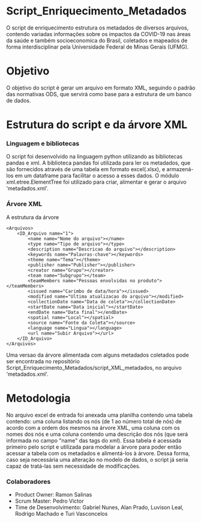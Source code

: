 # Script_Enriquecimento_Metadados
O script de enriquecimento estrutura os metadados de diversos arquivos, contendo variadas informações sobre os impactos da COVID-19 nas áreas da saúde
e também socioeconomica do Brasil, coletados e mapeados de forma interdisciplinar pela Universidade Federal de Minas Gerais (UFMG).

# Objetivo
O objetivo do script é gerar um arquivo em formato XML, seguindo o padrão das normativas ODS, que servirá como base para a estrutura de um banco de dados.

# Estrutura do script e da árvore XML

### Linguagem e bibliotecas
O script foi desenvolvido na linguagem python utilizando as bibliotecas pandas e xml.
A biblioteca pandas foi utilizada para ler os metadados, que são fornecidos através de uma tabela em formato excel(.xlsx), e armazená-los em um dataframe 
para facilitar o acesso a esses dados. O módulo xml.etree.ElementTree foi utilizado para criar, alimentar e gerar o arquivo 'metadados.xml'.

### Árvore XML
A estrutura da árvore

```
<Arquivos>
	<ID_Arquivo name="1">
		<name name="Nome do arquivo"></name>
		<type name="Tipo de arquivo"></type>
		<description name="Descricao do arquivo"></description>
		<keywords name="Palavras-chave"></keywords>
		<theme name="Tema"></theme>
		<publisher name="Publisher"></publisher>
		<creator name="Grupo"></creator>
		<team name="Subgrupo"></team>
		<teamMembers name="Pessoas envolvidas no produto"></teamMembers>
		<issued name="Carimbo de data/hora"></issued>
		<modified name="Ultima atualizacao do arquivo"></modified>
		<collectionDate name="Data de coleta"></collectionDate>
		<startDate name="Data inicial"></startDate>
		<endDate name="Data final"></endDate>
		<spatial name="Local"></spatial>
		<source name="Fonte da Coleta"></source>
		<language name="Lingua"></language>
		<url name="Subir Arquivo"></url>
	</ID_Arquivo>
</Arquivos>
```

Uma versao da árvore alimentada com alguns metadados coletados pode ser encontrada no repositório Script_Enriquecimento_Metadados/script_XML_metadados, no 
arquivo 'metadados.xml'.

# Metodologia
No arquivo excel de entrada foi anexada uma planilha contendo uma tabela contendo: uma coluna listando os nós (de 1 ao número total de nós) de acordo com
a ordem dos mesmos na árvore XML, uma coluna com os nomes dos nós e uma coluna contendo uma descrição dos nós (que será informada no campo "name" das tags
do xml). Essa tabela é acessada primeiro pelo script e utilizada para modelar a árvore para poder então acessar a tabela com os metadados e alimentá-los à 
árvore. Dessa forma, caso seja necessária uma alteração no modelo de dados, o script já seria capaz de tratá-las sem necessidade de modificações. 

### Colaboradores
* Product Owner: Ramon Salinas
* Scrum Master: Pedro Victor
* Time de Desenvolvimento: Gabriel Nunes, Alan Prado, Luvison Leal, Rodrigo Machado e Turi Vasconcelos
